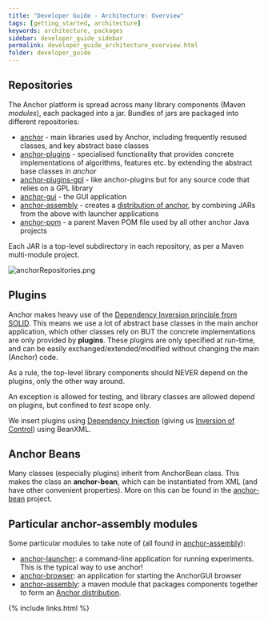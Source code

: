 ```yaml
---
title: "Developer Guide - Architecture: Overview"
tags: [getting_started, architecture]
keywords: architecture, packages
sidebar: developer_guide_sidebar
permalink: developer_guide_architecture_overview.html
folder: developer_guide
---
```


## Repositories

The Anchor platform is spread across many library components (Maven *modules*), each packaged into a jar. Bundles of jars are packaged into different repositories:

* [anchor](https://bitbucket.org/anchorimageanalysis/anchor/src/master/) - main libraries used by Anchor, including frequently resused classes, and key abstract base classes
* [anchor-plugins](https://bitbucket.org/anchorimageanalysis/anchor-plugins/src/master/) - specialised functionality that provides concrete implementations of algorithms, features etc. by extending the abstract base classes in *anchor*
* [anchor-plugins-gpl](https://bitbucket.org/anchorimageanalysis/anchor-plugins/src/master/) - like anchor-plugins but for any source code that relies on a GPL library
* [anchor-gui](https://bitbucket.org/anchorimageanalysis/anchor-plugins/src/master/) - the GUI application
* [anchor-assembly](https://bitbucket.org/anchorimageanalysis/anchor-assembly/src/master/) - creates a [distribution of anchor](https://bitbucket.org/anchorimageanalysis/anchor/wiki/Anchor%20Distribution), by combining JARs from the above with launcher applications
* [anchor-pom](https://bitbucket.org/anchorimageanalysis/anchor-pom/src/master/) - a parent Maven POM file used by all other anchor Java projects

Each JAR is a top-level subdirectory in each repository, as per a Maven multi-module project.

![anchorRepositories.png](https://bitbucket.org/repo/KrRXkad/images/4270249235-anchorRepositories.png)


## Plugins

Anchor makes heavy use of the [Dependency Inversion principle from SOLID](https://itnext.io/solid-principles-explanation-and-examples-715b975dcad4). This means we use a lot of abstract base classes in the main anchor application, which other classes rely on BUT the concrete implementations are only provided by **plugins**. These plugins are only specified at run-time, and can be easily exchanged/extended/modified without changing the main (Anchor) code.

As a rule, the top-level library components should NEVER depend on the plugins, only the other way around. 

An exception is allowed for testing, and library classes are allowed depend on plugins, but confined to *test* scope only.

We insert plugins using [Dependency Injection](https://en.wikipedia.org/wiki/Dependency_injection) (giving us [Inversion of Control](https://en.wikipedia.org/wiki/Inversion_of_control)) using BeanXML.


## Anchor Beans

Many classes (especially plugins) inherit from AnchorBean class. This makes the class an **anchor-bean**, which can be instantiated from XML (and have other convenient properties). More on this can be found in the [anchor-bean](https://bitbucket.org/anchorimageanalysis/anchor/src/master/anchor-bean/) project.

## Particular anchor-assembly modules

Some particular modules to take note of (all found in [anchor-assembly](https://bitbucket.org/anchorimageanalysis/anchor-assembly/src/master/)):
* [anchor-launcher](https://bitbucket.org/anchorimageanalysis/anchor-assembly/src/master/addplugins/anchor-launcher/): a command-line application for running experiments. This is the typical way to use anchor!
* [anchor-browser](https://bitbucket.org/anchorimageanalysis/anchor-assembly/src/master/addplugins/anchor-browser/): an application for starting the AnchorGUI browser
* [anchor-assembly](https://bitbucket.org/anchorimageanalysis/anchor-assembly/src/master/anchor-assembly/): a maven module that packages components together to form an [Anchor distribution](https://bitbucket.org/anchorimageanalysis/anchor/wiki/Anchor%20Distribution).

{% include links.html %}
